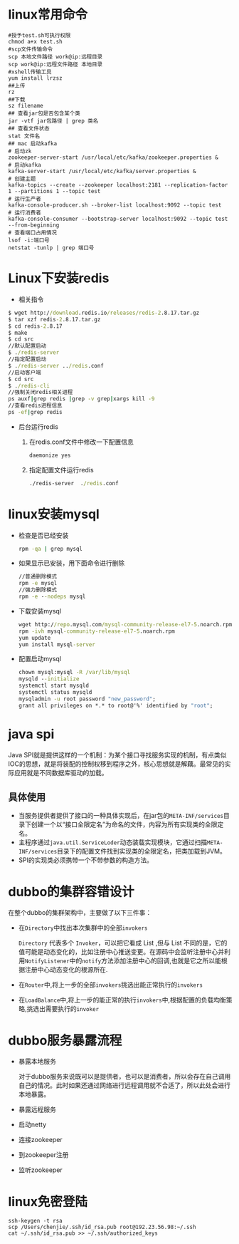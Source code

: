 # linux常用命令

```shell
#授予test.sh可执行权限
chmod a+x test.sh
#scp文件传输命令
scp 本地文件路径 work@ip:远程目录
scp work@ip:远程文件路径 本地目录
#xshell传输工具
yum install lrzsz
##上传
rz
##下载
sz filename
## 查看jar包是否包含某个类
jar -vtf jar包路径 | grep 类名
## 查看文件状态
stat 文件名
## mac 启动kafka
# 启动zk
zookeeper-server-start /usr/local/etc/kafka/zookeeper.properties &
# 启动kafka
kafka-server-start /usr/local/etc/kafka/server.properties &
# 创建主题
kafka-topics --create --zookeeper localhost:2181 --replication-factor 1 --partitions 1 --topic test
# 运行生产者
kafka-console-producer.sh --broker-list localhost:9092 --topic test
# 运行消费者
kafka-console-consumer --bootstrap-server localhost:9092 --topic test --from-beginning
# 查看端口占用情况
lsof -i:端口号
netstat -tunlp | grep 端口号
```

# Linux下安装redis

* 相关指令

```cmd
$ wget http://download.redis.io/releases/redis-2.8.17.tar.gz
$ tar xzf redis-2.8.17.tar.gz
$ cd redis-2.8.17
$ make
$ cd src
//默认配置启动
$ ./redis-server
//指定配置启动
$ ./redis-server ../redis.conf
//启动客户端
$ cd src
$ ./redis-cli
//强制关闭redis相关进程
ps auxf|grep redis |grep -v grep|xargs kill -9
//查看redis进程信息
ps -ef|grep redis
```

* 后台运行redis

  1. 在redis.conf文件中修改一下配置信息

     ```cmd
     daemonize yes
     ```

  2. 指定配置文件运行redis

     ```cmd
     ./redis-server  ./redis.conf
     ```

# linux安装mysql 

* 检查是否已经安装 

  ```cmd
  rpm -qa | grep mysql 
  ```

* 如果显示已安装，用下面命令进行删除 

  ```cmd
  //普通删除模式 
  rpm -e mysql 
  //强力删除模式 
  rpm -e --nodeps mysql 
  ```

* 下载安装mysql 

  ```cmd
  wget http://repo.mysql.com/mysql-community-release-el7-5.noarch.rpm 
  rpm -ivh mysql-community-release-el7-5.noarch.rpm 
  yum update 
  yum install mysql-server 
  ```

* 配置启动mysql 

  ```cmd
  chown mysql:mysql -R /var/lib/mysql 
  mysqld --initialize 
  systemctl start mysqld 
  systemctl status mysqld 
  mysqladmin -u root password "new_password"; 
  grant all privileges on *.* to root@'%' identified by "root"; 
  ```

# java spi

Java SPI就是提供这样的一个机制：为某个接口寻找服务实现的机制，有点类似IOC的思想，就是将装配的控制权移到程序之外，核心思想就是解藕。最常见的实际应用就是不同数据库驱动的加载。

## 具体使用

* 当服务提供者提供了接口的一种具体实现后，在jar包的`META-INF/services`目录下创建一个以“接口全限定名”为命名的文件，内容为所有实现类的全限定名。
* 主程序通过`java.util.ServiceLoder`动态装载实现模块，它通过扫描`META-INF/services`目录下的配置文件找到实现类的全限定名，把类加载到JVM。
* SPI的实现类必须携带一个不带参数的构造方法。

# dubbo的集群容错设计

在整个dubbo的集群架构中，主要做了以下三件事：

* 在`Directory`中找出本次集群中的全部`invokers` 

  `Directory` 代表多个 `Invoker`，可以把它看成 List<Invoker> ,但与 List 不同的是，它的值可能是动态变化的，比如注册中心推送变更。在源码中会监听注册中心并利用`NotifyListener`中的`notify`方法添加注册中心的回调,也就是它之所以能根据注册中心动态变化的根源所在.

* 在`Router`中,将上一步的全部`invokers`挑选出能正常执行的`invokers` 

* 在`LoadBalance`中,将上一步的能正常的执行`invokers`中,根据配置的负载均衡策略,挑选出需要执行的`invoker`

# dubbo服务暴露流程

- 暴露本地服务

  对于dubbo服务来说既可以是提供者，也可以是消费者，所以会存在自己调用自己的情况。此时如果还通过网络进行远程调用就不合适了，所以此处会进行本地暴露。

- 暴露远程服务

- 启动netty

- 连接zookeeper

- 到zookeeper注册

- 监听zookeeper

# linux免密登陆

```shell
ssh-keygen -t rsa
scp /Users/chenjie/.ssh/id_rsa.pub root@192.23.56.98:~/.ssh
cat ~/.ssh/id_rsa.pub >> ~/.ssh/authorized_keys
```

